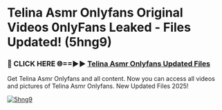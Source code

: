 # Telina Asmr Onlyfans Original Videos 0nlyFans Leaked - Files Updated! (5hng9)

<h3>🔴 CLICK HERE 🌐==►► <a href="https://tinyurl.com/x26r9saj" rel="nofollow">Telina Asmr Onlyfans Updated Files</a></h3>

Get Telina Asmr Onlyfans and all content. Now you can access all videos and pictures of Telina Asmr Onlyfans. New Updated Files 2025!

[![5hng9](https://i.imgur.com/LkgZPqh.gif)](https://tinyurl.com/x26r9saj)
